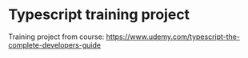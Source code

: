 # Typescript training project

Training project from course: https://www.udemy.com/typescript-the-complete-developers-guide
